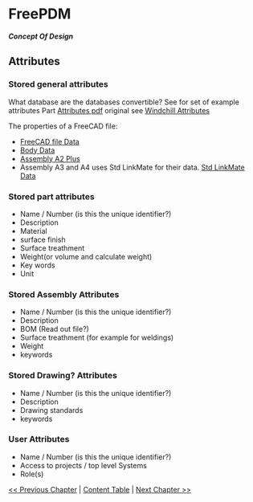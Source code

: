 # FreePDM
***Concept Of Design***

## Attributes

### Stored general attributes
What database are the databases convertible?
See for set of example attributes Part [Attributes pdf](PartAttributes.pdf) original see [Windchill Attributes](https://support.ptc.com/help/windchill/wc110_hc/whc_en/index.html#page/Windchill_Help_Center%2FPMPartAttributesRef.html)

The properties of a FreeCAD file: 
- [FreeCAD file Data](https://wiki.freecadweb.org/Std_Part#Data)
- [Body Data](https://wiki.freecadweb.org/PartDesign_Body#Hidden_properties_Data)
- [Assembly A2 Plus](https://wiki.freecadweb.org/A2plus_Workbench#Assembly_Structure)
- Assembly A3 and A4 uses Std LinkMate for their data.
[Std LinkMate Data](https://wiki.freecadweb.org/Std_LinkMake#Data)

### Stored part attributes

- Name / Number (is this the unique identifier?)
- Description
- Material
- surface finish
- Surface treathment
- Weight(or volume and calculate weight)
- Key words
- Unit

### Stored Assembly Attributes

- Name / Number (is this the unique identifier?)
- Description
- BOM (Read out file?)
- Surface treathment (for example for weldings)
- Weight
- keywords

### Stored Drawing? Attributes

- Name / Number (is this the unique identifier?)
- Description
- Drawing standards
- keywords

### User Attributes
- Name / Number (is this the unique identifier?)
- Access to projects / top level Systems
- Role(s)

[<< Previous Chapter](FreePDM_03-DesignDecisions.md) | [Content Table](README.md) | [Next Chapter >>](FreePDM_03-2-SVNProjectStructure.md)
